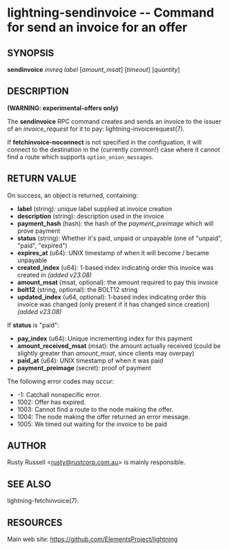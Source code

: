 lightning-sendinvoice -- Command for send an invoice for an offer
=================================================================

SYNOPSIS
--------

**sendinvoice** *invreq* *label* [*amount\_msat*] [*timeout*] [*quantity*]

DESCRIPTION
-----------

**(WARNING: experimental-offers only)**

The **sendinvoice** RPC command creates and sends an invoice to the
issuer of an *invoice\_request* for it to pay: lightning-invoicerequest(7).

If **fetchinvoice-noconnect** is not specified in the configuation, it
will connect to the destination in the (currently common!) case where it
cannot find a route which supports `option_onion_messages`.

RETURN VALUE
------------

[comment]: # (GENERATE-FROM-SCHEMA-START)
On success, an object is returned, containing:

- **label** (string): unique label supplied at invoice creation
- **description** (string): description used in the invoice
- **payment\_hash** (hash): the hash of the *payment\_preimage* which will prove payment
- **status** (string): Whether it's paid, unpaid or unpayable (one of "unpaid", "paid", "expired")
- **expires\_at** (u64): UNIX timestamp of when it will become / became unpayable
- **created\_index** (u64): 1-based index indicating order this invoice was created in *(added v23.08)*
- **amount\_msat** (msat, optional): the amount required to pay this invoice
- **bolt12** (string, optional): the BOLT12 string
- **updated\_index** (u64, optional): 1-based index indicating order this invoice was changed (only present if it has changed since creation) *(added v23.08)*

If **status** is "paid":

  - **pay\_index** (u64): Unique incrementing index for this payment
  - **amount\_received\_msat** (msat): the amount actually received (could be slightly greater than *amount\_msat*, since clients may overpay)
  - **paid\_at** (u64): UNIX timestamp of when it was paid
  - **payment\_preimage** (secret): proof of payment

[comment]: # (GENERATE-FROM-SCHEMA-END)

The following error codes may occur:

- -1: Catchall nonspecific error.
- 1002: Offer has expired.
- 1003: Cannot find a route to the node making the offer.
- 1004: The node making the offer returned an error message.
- 1005: We timed out waiting for the invoice to be paid

AUTHOR
------

Rusty Russell <<rusty@rustcorp.com.au>> is mainly responsible.

SEE ALSO
--------

lightning-fetchinvoice(7).

RESOURCES
---------

Main web site: <https://github.com/ElementsProject/lightning>

[comment]: # ( SHA256STAMP:682cf05a868d744b3a70a4747d26a23ba802ffe3abc0cce4bd89683377be1930)
